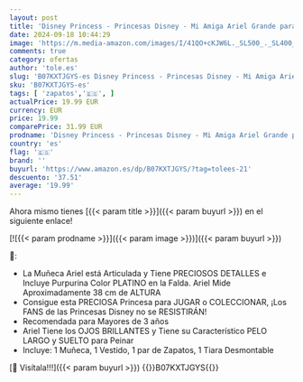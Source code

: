 ```yaml
---
layout: post
title: 'Disney Princess - Princesas Disney - Mi Amiga Ariel Grande para Niñas – Muñeca de 38 cm de Altura Que Incluye Vestido  Zapatos y Tiara Extraíbles – Muñeca con Preciosos Detalles para niñas con 3 años +'
date: 2024-09-18 10:44:29
image: 'https://m.media-amazon.com/images/I/41QO+cKJW6L._SL500_._SL400_.jpg'
comments: true
category: ofertas
author: 'tole.es'
slug: 'B07KXTJGYS-es Disney Princess - Princesas Disney - Mi Amiga Ariel Grande...'
sku: 'B07KXTJGYS-es'
tags: [ 'zapatos','🇪🇸', ]
actualPrice: 19.99 EUR
currency: EUR
price: 19.99
comparePrice: 31.99 EUR
prodname: 'Disney Princess - Princesas Disney - Mi Amiga Ariel Grande para Niñas – Muñeca de 38 cm de Altura Que Incluye Vestido  Zapatos y Tiara Extraíbles – Muñeca con Preciosos Detalles para niñas con 3 años +'
country: 'es'
flag: '🇪🇸'
brand: ''
buyurl: 'https://www.amazon.es/dp/B07KXTJGYS/?tag=tolees-21'
descuento: '37.51'
average: '19.99'
---
```


Ahora mismo tienes [{{< param title >}}]({{< param buyurl >}}) en el siguiente enlace!

[![{{< param prodname >}}]({{< param image >}})]({{< param buyurl >}})

🔎:

- La Muñeca Ariel está Articulada y Tiene PRECIOSOS DETALLES e Incluye Purpurina Color PLATINO en la Falda. Ariel Mide Aproximadamente 38 cm de ALTURA
- Consigue esta PRECIOSA Princesa para JUGAR o COLECCIONAR, ¡Los FANS de las Princesas Disney no se RESISTIRÁN!
- Recomendada para Mayores de 3 años
- Ariel Tiene los OJOS BRILLANTES y Tiene su Característico PELO LARGO y SUELTO para Peinar
- Incluye: 1 Muñeca, 1 Vestido, 1 par de Zapatos, 1 Tiara Desmontable

[🛒 Visítala!!!]({{< param buyurl >}})
{{<world>}}B07KXTJGYS{{</world>}}
